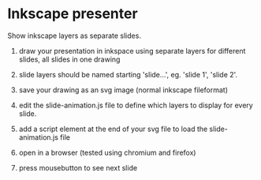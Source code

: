 # Inkscape presenter

Show inkscape layers as separate slides.

1. draw your presentation in inkspace using separate layers for different slides, all slides in one drawing
2. slide layers should be named starting 'slide...', eg. 'slide 1', 'slide 2'.
3. save your drawing as an svg image (normal inkscape fileformat)
4. edit the slide-animation.js file to define which layers to display for every slide.
5. add a script element at the end of your svg file to load the slide-animation.js file

	<script type="text/ecmascript" xmlns:xlink="http://www.w3.org/1999/xlink" 
	        xlink:href="slide-animation.js"></script>

6. open in a browser (tested using chromium and firefox)
7. press mousebutton to see next slide
